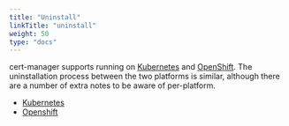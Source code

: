 ```yaml
---
title: "Uninstall"
linkTitle: "uninstall"
weight: 50
type: "docs"
---
```


cert-manager supports running on [Kubernetes](https://kubernetes.io) and
[OpenShift](https://www.openshift.com). The uninstallation process between the
two platforms is similar, although there are a number of extra notes to be aware
of per-platform.

- [Kubernetes](./kubernetes.md)
- [Openshift](./openshift.md)
